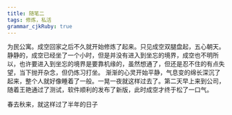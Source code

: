 ```yaml
---
title: 随笔二
tags: 修炼，私活
grammar_cjkRuby: true
---
```

为民公寓。成空回家之后不久就开始修炼了起来。只见成空双腿盘起，五心朝天。静静的，成空已经坐了一个小时，但是并没有进入到坐忘的境界，成空也不明所以，也许要进入到坐忘的境界是要靠机缘的，虽然想通了，但还是忍不住的有点失望，当下抛开杂念，但仍炼习打坐。
渐渐的心灵开始平静，气息变的绵长深沉了起来，整个人就好像睡着了一般。一晃一夜就这样过去了。第二天早上来到公司，随着王艳通过了测试，软件顺利的发布了新版，此时成空才终于松了一口气。

春去秋来，就这样过了半年的日子

